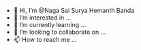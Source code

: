- 👋 Hi, I’m @Naga Sai Surya Hemanth Banda
- 👀 I’m interested in ...
- 🌱 I’m currently learning ...
- 💞️ I’m looking to collaborate on ...
- 📫 How to reach me ...
